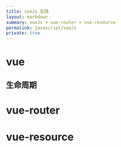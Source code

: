 ```yaml
---
title: vueJs 实践
layout: markdown
summary: vueJs + vue-router + vue-resource
permalink: javascript/vueJs
private: true
---
```


# vue

## 生命周期

##

# vue-router

# vue-resource
